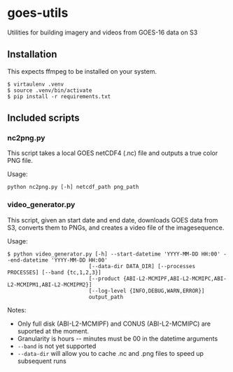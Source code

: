 # goes-utils
Utilities for building imagery and videos from GOES-16 data on S3

## Installation

This expects ffmpeg to be installed on your system.

```
$ virtaulenv .venv
$ source .venv/bin/activate
$ pip install -r requirements.txt
```

## Included scripts

### nc2png.py

This script takes a local GOES netCDF4 (.nc) file and outputs a true color PNG file.

Usage:

```
python nc2png.py [-h] netcdf_path png_path
```

### video_generator.py

This script, given an start date and end date, downloads GOES data from S3, converts them to PNGs, and creates a video file of the imagesequence.

Usage:

```
$ python video_generator.py [-h] --start-datetime 'YYYY-MM-DD HH:00' --end-datetime 'YYYY-MM-DD HH:00'
                          [--data-dir DATA_DIR] [--processes PROCESSES] [--band {tc,1,2,3}]
                          [--product {ABI-L2-MCMIPF,ABI-L2-MCMIPC,ABI-L2-MCMIPM1,ABI-L2-MCMIPM2}]
                          [--log-level {INFO,DEBUG,WARN,ERROR}]
                          output_path

```

Notes: 

- Only full disk (ABI-L2-MCMIPF) and CONUS (ABI-L2-MCMIPC) are suported at the moment.
- Granularity is hours -- minutes must be 00 in the datetime arguments
- `--band` is not yet supported
- `--data-dir` will allow you to cache .nc and .png files to speed up subsequent runs



